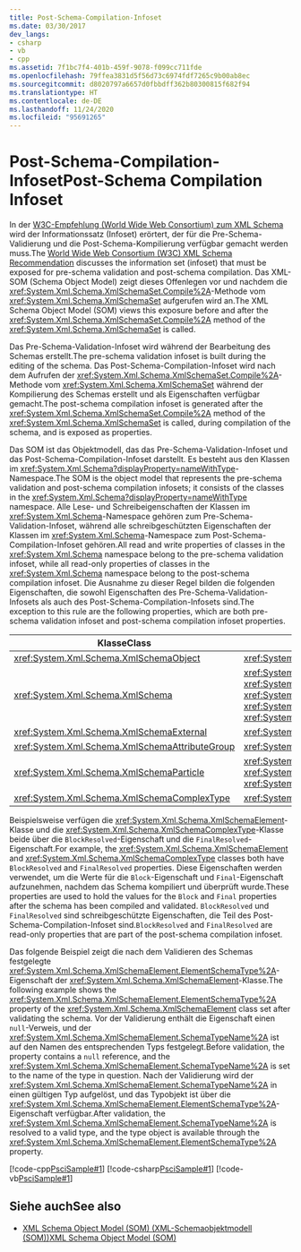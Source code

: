 ```yaml
---
title: Post-Schema-Compilation-Infoset
ms.date: 03/30/2017
dev_langs:
- csharp
- vb
- cpp
ms.assetid: 7f1bc7f4-401b-459f-9078-f099cc711fde
ms.openlocfilehash: 79ffea3831d5f56d73c6974fdf7265c9b00ab8ec
ms.sourcegitcommit: d8020797a6657d0fbbdff362b80300815f682f94
ms.translationtype: HT
ms.contentlocale: de-DE
ms.lasthandoff: 11/24/2020
ms.locfileid: "95691265"
---
```

# <a name="post-schema-compilation-infoset"></a><span data-ttu-id="54300-102">Post-Schema-Compilation-Infoset</span><span class="sxs-lookup"><span data-stu-id="54300-102">Post-Schema Compilation Infoset</span></span>

<span data-ttu-id="54300-103">In der [W3C-Empfehlung (World Wide Web Consortium) zum XML Schema](https://www.w3.org/XML/Schema) wird der Informationssatz (Infoset) erörtert, der für die Pre-Schema-Validierung und die Post-Schema-Kompilierung verfügbar gemacht werden muss.</span><span class="sxs-lookup"><span data-stu-id="54300-103">The [World Wide Web Consortium (W3C) XML Schema Recommendation](https://www.w3.org/XML/Schema) discusses the information set (infoset) that must be exposed for pre-schema validation and post-schema compilation.</span></span> <span data-ttu-id="54300-104">Das XML-SOM (Schema Object Model) zeigt dieses Offenlegen vor und nachdem die <xref:System.Xml.Schema.XmlSchemaSet.Compile%2A>-Methode vom <xref:System.Xml.Schema.XmlSchemaSet> aufgerufen wird an.</span><span class="sxs-lookup"><span data-stu-id="54300-104">The XML Schema Object Model (SOM) views this exposure before and after the <xref:System.Xml.Schema.XmlSchemaSet.Compile%2A> method of the <xref:System.Xml.Schema.XmlSchemaSet> is called.</span></span>  
  
 <span data-ttu-id="54300-105">Das Pre-Schema-Validation-Infoset wird während der Bearbeitung des Schemas erstellt.</span><span class="sxs-lookup"><span data-stu-id="54300-105">The pre-schema validation infoset is built during the editing of the schema.</span></span> <span data-ttu-id="54300-106">Das Post-Schema-Compilation-Infoset wird nach dem Aufrufen der <xref:System.Xml.Schema.XmlSchemaSet.Compile%2A>-Methode vom <xref:System.Xml.Schema.XmlSchemaSet> während der Kompilierung des Schemas erstellt und als Eigenschaften verfügbar gemacht.</span><span class="sxs-lookup"><span data-stu-id="54300-106">The post-schema compilation infoset is generated after the <xref:System.Xml.Schema.XmlSchemaSet.Compile%2A> method of the <xref:System.Xml.Schema.XmlSchemaSet> is called, during compilation of the schema, and is exposed as properties.</span></span>  
  
 <span data-ttu-id="54300-107">Das SOM ist das Objektmodell, das das Pre-Schema-Validation-Infoset und das Post-Schema-Compilation-Infoset darstellt. Es besteht aus den Klassen im <xref:System.Xml.Schema?displayProperty=nameWithType>-Namespace.</span><span class="sxs-lookup"><span data-stu-id="54300-107">The SOM is the object model that represents the pre-schema validation and post-schema compilation infosets; it consists of the classes in the <xref:System.Xml.Schema?displayProperty=nameWithType> namespace.</span></span> <span data-ttu-id="54300-108">Alle Lese- und Schreibeigenschaften der Klassen im <xref:System.Xml.Schema>-Namespace gehören zum Pre-Schema-Validation-Infoset, während alle schreibgeschützten Eigenschaften der Klassen im <xref:System.Xml.Schema>-Namespace zum Post-Schema-Compilation-Infoset gehören.</span><span class="sxs-lookup"><span data-stu-id="54300-108">All read and write properties of classes in the <xref:System.Xml.Schema> namespace belong to the pre-schema validation infoset, while all read-only properties of classes in the <xref:System.Xml.Schema> namespace belong to the post-schema compilation infoset.</span></span> <span data-ttu-id="54300-109">Die Ausnahme zu dieser Regel bilden die folgenden Eigenschaften, die sowohl Eigenschaften des Pre-Schema-Validation-Infosets als auch des Post-Schema-Compilation-Infosets sind.</span><span class="sxs-lookup"><span data-stu-id="54300-109">The exception to this rule are the following properties, which are both pre-schema validation infoset and post-schema compilation infoset properties.</span></span>  
  
|<span data-ttu-id="54300-110">Klasse</span><span class="sxs-lookup"><span data-stu-id="54300-110">Class</span></span>|<span data-ttu-id="54300-111">Eigenschaft</span><span class="sxs-lookup"><span data-stu-id="54300-111">Property</span></span>|  
|-----------|--------------|  
|<xref:System.Xml.Schema.XmlSchemaObject>|<xref:System.Xml.Schema.XmlSchemaObject.Parent%2A>|  
|<xref:System.Xml.Schema.XmlSchema>|<span data-ttu-id="54300-112"><xref:System.Xml.Schema.XmlSchema.AttributeFormDefault%2A>, <xref:System.Xml.Schema.XmlSchema.BlockDefault%2A>, <xref:System.Xml.Schema.XmlSchema.ElementFormDefault%2A>, <xref:System.Xml.Schema.XmlSchema.FinalDefault%2A>, <xref:System.Xml.Schema.XmlSchema.TargetNamespace%2A></span><span class="sxs-lookup"><span data-stu-id="54300-112"><xref:System.Xml.Schema.XmlSchema.AttributeFormDefault%2A>, <xref:System.Xml.Schema.XmlSchema.BlockDefault%2A>, <xref:System.Xml.Schema.XmlSchema.ElementFormDefault%2A>, <xref:System.Xml.Schema.XmlSchema.FinalDefault%2A>, <xref:System.Xml.Schema.XmlSchema.TargetNamespace%2A></span></span>|  
|<xref:System.Xml.Schema.XmlSchemaExternal>|<xref:System.Xml.Schema.XmlSchemaExternal.Schema%2A>|  
|<xref:System.Xml.Schema.XmlSchemaAttributeGroup>|<xref:System.Xml.Schema.XmlSchemaAttributeGroup.AnyAttribute%2A>|  
|<xref:System.Xml.Schema.XmlSchemaParticle>|<span data-ttu-id="54300-113"><xref:System.Xml.Schema.XmlSchemaParticle.MaxOccurs%2A>, <xref:System.Xml.Schema.XmlSchemaParticle.MinOccurs%2A></span><span class="sxs-lookup"><span data-stu-id="54300-113"><xref:System.Xml.Schema.XmlSchemaParticle.MaxOccurs%2A>, <xref:System.Xml.Schema.XmlSchemaParticle.MinOccurs%2A></span></span>|  
|<xref:System.Xml.Schema.XmlSchemaComplexType>|<xref:System.Xml.Schema.XmlSchemaComplexType.AnyAttribute%2A>|  
  
 <span data-ttu-id="54300-114">Beispielsweise verfügen die <xref:System.Xml.Schema.XmlSchemaElement>-Klasse und die <xref:System.Xml.Schema.XmlSchemaComplexType>-Klasse beide über die `BlockResolved`-Eigenschaft und die `FinalResolved`-Eigenschaft.</span><span class="sxs-lookup"><span data-stu-id="54300-114">For example, the <xref:System.Xml.Schema.XmlSchemaElement> and <xref:System.Xml.Schema.XmlSchemaComplexType> classes both have `BlockResolved` and `FinalResolved` properties.</span></span> <span data-ttu-id="54300-115">Diese Eigenschaften werden verwendet, um die Werte für die `Block`-Eigenschaft und `Final`-Eigenschaft aufzunehmen, nachdem das Schema kompiliert und überprüft wurde.</span><span class="sxs-lookup"><span data-stu-id="54300-115">These properties are used to hold the values for the `Block` and `Final` properties after the schema has been compiled and validated.</span></span> <span data-ttu-id="54300-116">`BlockResolved` und `FinalResolved` sind schreibgeschützte Eigenschaften, die Teil des Post-Schema-Compilation-Infoset sind.</span><span class="sxs-lookup"><span data-stu-id="54300-116">`BlockResolved` and `FinalResolved` are read-only properties that are part of the post-schema compilation infoset.</span></span>  
  
 <span data-ttu-id="54300-117">Das folgende Beispiel zeigt die nach dem Validieren des Schemas festgelegte <xref:System.Xml.Schema.XmlSchemaElement.ElementSchemaType%2A>-Eigenschaft der <xref:System.Xml.Schema.XmlSchemaElement>-Klasse.</span><span class="sxs-lookup"><span data-stu-id="54300-117">The following example shows the <xref:System.Xml.Schema.XmlSchemaElement.ElementSchemaType%2A> property of the <xref:System.Xml.Schema.XmlSchemaElement> class set after validating the schema.</span></span> <span data-ttu-id="54300-118">Vor der Validierung enthält die Eigenschaft einen `null`-Verweis, und der <xref:System.Xml.Schema.XmlSchemaElement.SchemaTypeName%2A> ist auf den Namen des entsprechenden Typs festgelegt.</span><span class="sxs-lookup"><span data-stu-id="54300-118">Before validation, the property contains a `null` reference, and the <xref:System.Xml.Schema.XmlSchemaElement.SchemaTypeName%2A> is set to the name of the type in question.</span></span> <span data-ttu-id="54300-119">Nach der Validierung wird der <xref:System.Xml.Schema.XmlSchemaElement.SchemaTypeName%2A> in einen gültigen Typ aufgelöst, und das Typobjekt ist über die <xref:System.Xml.Schema.XmlSchemaElement.ElementSchemaType%2A>-Eigenschaft verfügbar.</span><span class="sxs-lookup"><span data-stu-id="54300-119">After validation, the <xref:System.Xml.Schema.XmlSchemaElement.SchemaTypeName%2A> is resolved to a valid type, and the type object is available through the <xref:System.Xml.Schema.XmlSchemaElement.ElementSchemaType%2A> property.</span></span>  
  
 [!code-cpp[PsciSample#1](../../../../samples/snippets/cpp/VS_Snippets_Data/PsciSample/CPP/PsciSample.cpp#1)]
 [!code-csharp[PsciSample#1](../../../../samples/snippets/csharp/VS_Snippets_Data/PsciSample/CS/PsciSample.cs#1)]
 [!code-vb[PsciSample#1](../../../../samples/snippets/visualbasic/VS_Snippets_Data/PsciSample/VB/PsciSample.vb#1)]  
  
## <a name="see-also"></a><span data-ttu-id="54300-120">Siehe auch</span><span class="sxs-lookup"><span data-stu-id="54300-120">See also</span></span>

- [<span data-ttu-id="54300-121">XML Schema Object Model (SOM) (XML-Schemaobjektmodell (SOM))</span><span class="sxs-lookup"><span data-stu-id="54300-121">XML Schema Object Model (SOM)</span></span>](xml-schema-object-model-som.md)
